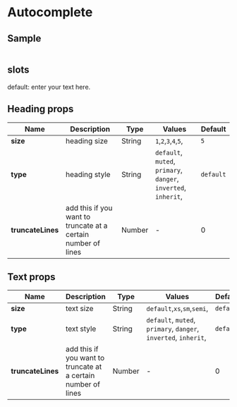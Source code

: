 # Autocomplete

<Demo componentName="examples-autocomplete-doc" />

## Sample
```html
```

## slots

default: enter your text here.

## Heading props
|Name|Description|Type|Values|Default|
|---|---|---|---|---|
|**size**|heading size|String|`1`,`2`,`3`,`4`,`5`,|`5`|
|**type**|heading style|String|`default`, `muted`, `primary`, `danger`, `inverted`, `inherit`,|`default`|
|**truncateLines**|add this if you want to truncate at a certain number of lines|Number|-|0|

## Text props
|Name|Description|Type|Values|Default|
|---|---|---|---|---|
|**size**|text size|String|`default`,`xs`,`sm`,`semi`,|`default`|
|**type**|text style|String|`default`, `muted`, `primary`, `danger`, `inverted`, `inherit`,|`default`|
|**truncateLines**|add this if you want to truncate at a certain number of lines|Number|-|0|

